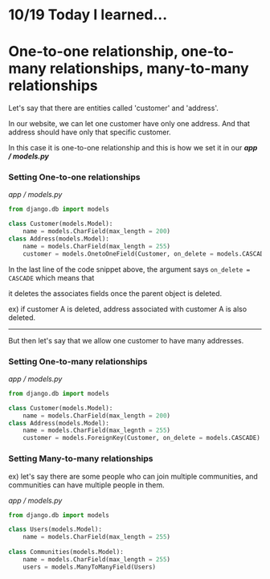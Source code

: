 # 10/19 Today I learned...

# One-to-one relationship, one-to-many relationships, many-to-many relationships

Let's say that there are entities called 'customer' and 'address'.

In our website, we can let one customer have only one address. And that address should have only that specific customer.

In this case it is one-to-one relationship and this is how we set it in our <em><strong>app / models.py</strong></em>


### Setting One-to-one relationships

<em>app / models.py</em>
```py
from django.db import models

class Customer(models.Model):
    name = models.CharField(max_length = 200)    
class Address(models.Model):
    name = models.CharField(max_length = 255)
    customer = models.OnetoOneField(Customer, on_delete = models.CASCADE, primary_key = True)
```

In the last line of the code snippet above, the argument says `on_delete = CASCADE` which means that

it deletes the associates fields once the parent object is deleted.

ex) if customer A is deleted, address associated with customer A is also deleted.

---
But then let's say that we allow one customer to have many addresses.

### Setting One-to-many relationships

<em>app / models.py</em>
```py
from django.db import models

class Customer(models.Model):
    name = models.CharField(max_length = 200)
class Address(models.Model):
    name = models.CharField(max_legnth = 255)
    customer = models.ForeignKey(Customer, on_delete = models.CASCADE)
```

### Setting Many-to-many relationships

ex) let's say there are some people who can join multiple communities, and communities can have multiple people in them.

<em>app / models.py</em>

```py
from django.db import models

class Users(models.Model):
    name = models.CharField(max_length = 255)
    
class Communities(models.Model):
    name = models.CharField(max_length = 255)
    users = models.ManyToManyField(Users)
```
